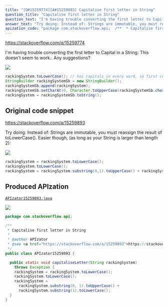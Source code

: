 ```yaml
---
title: "[Q#15259774][A#15259893] Capitalise first letter in String"
question_title: "Capitalise first letter in String"
question_text: "I'm having trouble converting the first letter to Capital in a String: This doesn't seem to work.. Any suggestions?"
answer_text: "Try doing: Instead of: Strings are immutable, you must reassign the result of toLowerCase(). Easier though, (as long as your String is larger than length 2):"
apization_code: "package com.stackoverflow.api;  /**  * Capitalise first letter in String  *  * @author APIzator  * @see <a href=\"https://stackoverflow.com/a/15259893\">https://stackoverflow.com/a/15259893</a>  */ public class APIzator15259893 {    public static void capitaliseLetter(String rackingSystem)     throws Exception {     rackingSystem = rackingSystem.toLowerCase();     rackingSystem.toLowerCase();     rackingSystem =       rackingSystem.substring(0, 1).toUpperCase() +       rackingSystem.substring(1).toLowerCase();   } }"
---
```


https://stackoverflow.com/q/15259774

I&#x27;m having trouble converting the first letter to Capital in a String:
This doesn&#x27;t seem to work..
Any suggestions?


<div class="code-logo"><img src="/stackoverflow.png" /></div>

```java
rackingSystem.toLowerCase(); // has capitals in every word, so first convert all to lower case
StringBuilder rackingSystemSb = new StringBuilder();
rackingSystemSb.append(rackingSystem);
rackingSystemSb.setCharAt(0, Character.toUpperCase(rackingSystemSb.charAt(0))); 
rackingSystem = rackingSystemSb.toString();
```


## Original code snippet

https://stackoverflow.com/a/15259893

Try doing:
Instead of:
Strings are immutable, you must reassign the result of toLowerCase().
Easier though, (as long as your String is larger than length 2):

<div class="code-logo"><img src="/stackoverflow.png" /></div>

```java
rackingSystem = rackingSystem.toLowerCase();
rackingSystem.toLowerCase();
rackingSystem = rackingSystem.substring(0,1).toUpperCase() + rackingSystem.substring(1).toLowerCase();
```

## Produced APIzation

[`APIzator15259893.java`](https://github.com/pasqualesalza/apization-temp/raw/main/data/search/APIzator15259893.java)

<div class="code-logo"><img src="/apizator.png" /></div>

```java
package com.stackoverflow.api;

/**
 * Capitalise first letter in String
 *
 * @author APIzator
 * @see <a href="https://stackoverflow.com/a/15259893">https://stackoverflow.com/a/15259893</a>
 */
public class APIzator15259893 {

  public static void capitaliseLetter(String rackingSystem)
    throws Exception {
    rackingSystem = rackingSystem.toLowerCase();
    rackingSystem.toLowerCase();
    rackingSystem =
      rackingSystem.substring(0, 1).toUpperCase() +
      rackingSystem.substring(1).toLowerCase();
  }
}

```